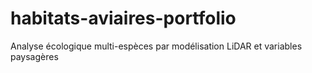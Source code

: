 # habitats-aviaires-portfolio
Analyse écologique multi-espèces par modélisation LiDAR et variables paysagères
